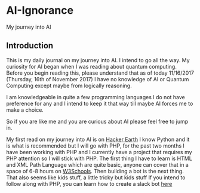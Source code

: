 # AI-Ignorance
My journey into AI

## Introduction
This is my daily journal on my journey into AI. I intend to go all the way. My curiosity for AI began when I was reading about quantum computing. Before you begin reading this, please understand that as of today 11/16/2017 (Thursday, 16th of November 2017) I have no knowledge of AI or Quantum Computing except maybe from logically reasoning.

I am knowledgeable in quite a few programming languages I do not have preference for any and I intend to keep it that way till maybe AI forces me to make a choice.

So if you are like me and you are curious about AI please feel free to jump in.

My first read on my journey into AI is on [Hacker Earth](http://blog.hackerearth.com/2015/12/artificial-intelligence-101-how-to-get-started.html)
 I know Python and it is what is recommended but I will go with PHP, for the past two months I have been working with PHP and I currently have a project that requires my PHP attention so I will stick with PHP.
  The first thing I have to learn is HTML and XML Path Language which are quite basic, anyone can cover that in a space of 6-8 hours on [W3Schools](https://www.w3schools.com/xml/xpath_intro.asp).
  Then building a bot is the next thing. That also seems like kids stuff, a little tricky but kids stuff
  If you intend to follow along with PHP, you can learn how to create a slack bot [here](https://www.twilio.com/blog/2017/02/how-to-build-a-slack-bot-using-php.html)
  
